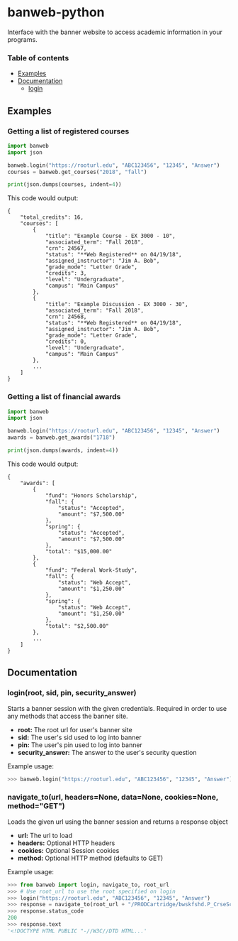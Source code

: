 # banweb-python
Interface with the banner website to access academic information in your programs.
### Table of contents
  * [Examples](#examples)
  * [Documentation](#documentation)
    * [login](#loginroot-sid-pin-security_answer)
## Examples
### Getting a list of registered courses
```python
import banweb
import json

banweb.login("https://rooturl.edu", "ABC123456", "12345", "Answer")
courses = banweb.get_courses("2018", "fall")

print(json.dumps(courses, indent=4))
```
This code would output:
```
{
    "total_credits": 16,
    "courses": [
        {
            "title": "Example Course - EX 3000 - 10",
            "associated_term": "Fall 2018",
            "crn": 24567,
            "status": "**Web Registered** on 04/19/18",
            "assigned_instructor": "Jim A. Bob",
            "grade_mode": "Letter Grade",
            "credits": 3,
            "level": "Undergraduate",
            "campus": "Main Campus"
        },
        {
            "title": "Example Discussion - EX 3000 - 30",
            "associated_term": "Fall 2018",
            "crn": 24568,
            "status": "**Web Registered** on 04/19/18",
            "assigned_instructor": "Jim A. Bob",
            "grade_mode": "Letter Grade",
            "credits": 0,
            "level": "Undergraduate",
            "campus": "Main Campus"
        },
        ...
    ]
}
```
### Getting a list of financial awards
```python
import banweb
import json

banweb.login("https://rooturl.edu", "ABC123456", "12345", "Answer")
awards = banweb.get_awards("1718")

print(json.dumps(awards, indent=4))
```
This code would output:
```
{
    "awards": [
        {
            "fund": "Honors Scholarship",
            "fall": {
                "status": "Accepted",
                "amount": "$7,500.00"
            },
            "spring": {
                "status": "Accepted",
                "amount": "$7,500.00"
            },
            "total": "$15,000.00"
        },
        {
            "fund": "Federal Work-Study",
            "fall": {
                "status": "Web Accept",
                "amount": "$1,250.00"
            },
            "spring": {
                "status": "Web Accept",
                "amount": "$1,250.00"
            },
            "total": "$2,500.00"
        },
        ...
    ]
}
```
## Documentation
### login(root, sid, pin, security_answer)
Starts a banner session with the given credentials. Required in order to use any methods that access the banner site.
  * **root:** The root url for user's banner site
  * **sid:** The user's sid used to log into banner
  * **pin:** The user's pin used to log into banner
  * **security_answer:** The answer to the user's security question

Example usage:
```python
>>> banweb.login("https://rooturl.edu", "ABC123456", "12345", "Answer")
```

### navigate_to(url, headers=None, data=None, cookies=None, method="GET")
Loads the given url using the banner session and returns a response object
  * **url:** The url to load
  * **headers:** Optional HTTP headers
  * **cookies:** Optional Session cookies
  * **method:** Optional HTTP method (defaults to GET)

Example usage:
```python
>>> from banweb import login, navigate_to, root_url
>>> # Use root_url to use the root specified on login
>>> login("https://rooturl.edu", "ABC123456", "12345", "Answer")
>>> response = navigate_to(root_url + "/PRODCartridge/bwskfshd.P_CrseSchd?start_date_in=08/27/2018", method="GET", data={"start_date_in": "08/27/2018"})
>>> response.status_code
200
>>> response.text
'<!DOCTYPE HTML PUBLIC "-//W3C//DTD HTML...'
```